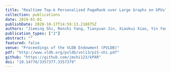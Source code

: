 ```yaml
---
title: "Realtime Top-k Personalized PageRank over Large Graphs on GPUs"
collection: publications
date: 2019-01-01
publishDate: 2020-10-17T14:59:13.218875Z
authors: "Jieming Shi, Renchi Yang, Tianyuan Jin, Xiaokui Xiao, Yin Yang"
publication_types: ["2"]
abstract: ""
featured: false
venue: "Proceedings of the VLDB Endowment (PVLDB)"
pdf: "http://www.vldb.org/pvldb/vol13/p15-shi.pdf"
github: "https://github.com/jmshi123/kPAR"
doi: "10.14778/3357377.3357379"
---
```

